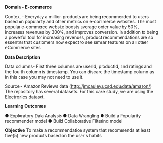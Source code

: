 **Domain - E-commerce**

Context - Everyday a million products are being recommended to users based on
popularity and other metrics on e-commerce websites. The most popular e-commerce
website boosts average order value by 50%, increases revenues by 300%, and
improves conversion. In addition to being a powerful tool for increasing revenues,
product recommendations are so essential that customers now expect to see similar
features on all other eCommerce sites.

**Data Description**

Data columns- First three columns are userId, productId, and ratings and the fourth
column is timestamp. You can discard the timestamp column as in this case you may
not need to use it.

Source - Amazon Reviews data (http://jmcauley.ucsd.edu/data/amazon/) The
repository has several datasets. For this case study, we are using the Electronics
dataset.

**Learning Outcomes**

● Exploratory Data Analysis
● Data Wrangling
● Build a Popularity recommender model
● Build Collaborative Filtering model

**Objective**
To make a recommendation system that recommends at least five(5) new products based on the user's habits.
